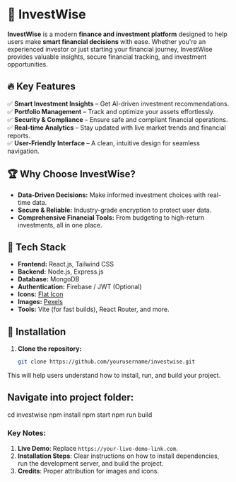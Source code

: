 # 🚀 InvestWise  

**InvestWise** is a modern **finance and investment platform** designed to help users make **smart financial decisions** with ease. Whether you're an experienced investor or just starting your financial journey, InvestWise provides valuable insights, secure financial tracking, and investment opportunities.  

## 🔥 Key Features  
✅ **Smart Investment Insights** – Get AI-driven investment recommendations.  
✅ **Portfolio Management** – Track and optimize your assets effortlessly.  
✅ **Security & Compliance** – Ensure safe and compliant financial operations.  
✅ **Real-time Analytics** – Stay updated with live market trends and financial reports.  
✅ **User-Friendly Interface** – A clean, intuitive design for seamless navigation.  

## 🏆 Why Choose InvestWise?  
- **Data-Driven Decisions:** Make informed investment choices with real-time data.  
- **Secure & Reliable:** Industry-grade encryption to protect user data.  
- **Comprehensive Financial Tools:** From budgeting to high-return investments, all in one place.  

## 📌 Tech Stack  
- **Frontend:** React.js, Tailwind CSS  
- **Backend:** Node.js, Express.js  
- **Database:** MongoDB  
- **Authentication:** Firebase / JWT (Optional)  
- **Icons:** [Flat Icon](https://www.flaticon.com)  
- **Images:** [Pexels](https://www.pexels.com/)  
- **Tools:** Vite (for fast builds), React Router, and more.  

## 🚀 Installation  

1. **Clone the repository:**  
   ```bash
   git clone https://github.com/yourusername/investwise.git


This will help users understand how to install, run, and build your project.

 ## **Navigate into project folder**:
cd investwise
npm install
npm start
npm run build


   
### **Key Notes:**
1. **Live Demo**: Replace `https://your-live-demo-link.com`.
2. **Installation Steps**: Clear instructions on how to install dependencies, run the development server, and build the project.
3. **Credits**: Proper attribution for images and icons.


